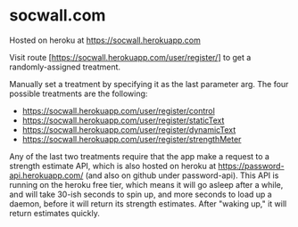# socwall.com

Hosted on heroku at https://socwall.herokuapp.com

Visit route [https://socwall.herokuapp.com/user/register/] to get a randomly-assigned treatment.

Manually set a treatment by specifying it as the last parameter arg. The four possible treatments are the following:

* https://socwall.herokuapp.com/user/register/control
* https://socwall.herokuapp.com/user/register/staticText
* https://socwall.herokuapp.com/user/register/dynamicText
* https://socwall.herokuapp.com/user/register/strengthMeter

Any of the last two treatments require that the app make a request to a strength estimate API, which is also
hosted on heroku at https://password-api.herokuapp.com/ (and also on github under password-api). This API
is running on the heroku free tier, which means it will go asleep after a while, and will take 30-ish seconds 
to spin up, and more seconds to load up a daemon, before it will return its strength estimates. After "waking up,"
it will return estimates quickly.
